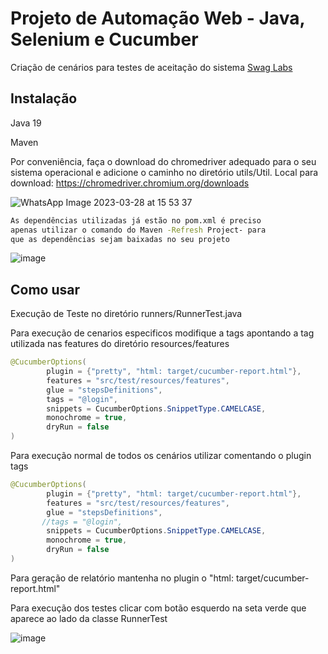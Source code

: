 # Projeto de Automação Web - Java, Selenium e Cucumber

Criação de cenários para testes de aceitação do sistema [Swag Labs](https://www.saucedemo.com/)

## Instalação

Java 19
 
Maven

Por conveniência, faça o download do chromedriver adequado para o seu sistema operacional e adicione o caminho no diretório utils/Util. Local para download: https://chromedriver.chromium.org/downloads

![WhatsApp Image 2023-03-28 at 15 53 37](https://user-images.githubusercontent.com/102709022/228339581-41f6bcea-1135-4ce3-8dfb-efae83bf6482.jpeg)



```bash
As dependências utilizadas já estão no pom.xml é preciso 
apenas utilizar o comando do Maven -Refresh Project- para 
que as dependências sejam baixadas no seu projeto
```

![image](https://user-images.githubusercontent.com/102709022/228332037-e0f80f54-65a3-4833-82fe-b2f0a69325c6.png)


## Como usar


Execução de Teste no diretório runners/RunnerTest.java 

Para execução de cenarios especificos modifique a tags apontando 
a tag utilizada nas features do diretório resources/features
```java
@CucumberOptions(
        plugin = {"pretty", "html: target/cucumber-report.html"},
        features = "src/test/resources/features",
        glue = "stepsDefinitions",
        tags = "@login",
        snippets = CucumberOptions.SnippetType.CAMELCASE,
        monochrome = true,
        dryRun = false
)
```
Para execução normal de todos os cenários utilizar comentando o plugin tags
```java
@CucumberOptions(
        plugin = {"pretty", "html: target/cucumber-report.html"},
        features = "src/test/resources/features",
        glue = "stepsDefinitions",
       //tags = "@login",
        snippets = CucumberOptions.SnippetType.CAMELCASE,
        monochrome = true,
        dryRun = false
)
```
Para geração de relatório mantenha no plugin o "html: target/cucumber-report.html"

Para execução dos testes clicar com botão esquerdo na seta verde que aparece ao lado 
da classe RunnerTest

![image](https://user-images.githubusercontent.com/102709022/228332191-6a204987-4cea-4478-8b8d-9569639c31d2.png)


